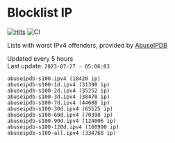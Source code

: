 # Blocklist IP

[![Hits](https://hits.seeyoufarm.com/api/count/incr/badge.svg?url=https%3A%2F%2Fgithub.com%2Fborestad%2Fblocklist-ip%2F&count_bg=%2379C83D&title_bg=%23555555&icon=&icon_color=%23E7E7E7&title=hits&edge_flat=false)](https://hits.seeyoufarm.com)  ![CI](https://img.shields.io/github/workflow/status/borestad/blocklist-ip/CI?style=flat-square)

Lists with worst IPv4 offenders, provided by [AbuseIPDB](https://www.abuseipdb.com/)

<!-- FOOTER-PLACEHOLDER -->
Updated every 5 hours<br>
Last update: `2023-07-27 - 05:06:03`
```
abuseipdb-s100.ipv4 (18420 ip)
abuseipdb-s100-1d.ipv4 (31390 ip)
abuseipdb-s100-2d.ipv4 (35252 ip)
abuseipdb-s100-3d.ipv4 (38470 ip)
abuseipdb-s100-7d.ipv4 (44688 ip)
abuseipdb-s100-30d.ipv4 (65525 ip)
abuseipdb-s100-60d.ipv4 (70398 ip)
abuseipdb-s100-90d.ipv4 (124006 ip)
abuseipdb-s100-120d.ipv4 (160990 ip)
abuseipdb-s100-all.ipv4 (334768 ip)
```
